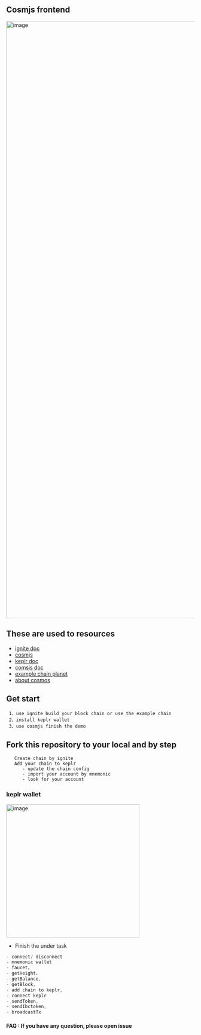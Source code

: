## Cosmjs frontend

<img width="1598" alt="image" src="https://user-images.githubusercontent.com/14268015/202108553-32bc10d3-e030-49a6-9fe3-50625be2f1a3.png">

## These are used to resources

- [ignite doc](https://docs.ignite.com)
- [cosmjs](https://github.com/cosmos/cosmjs)
- [keplr doc](https://docs.keplr.app/)
- [comsjs doc](https://cosmos.github.io/cosmjs/latest/stargate/index.html)
- [example chain planet](https://github.com/spidexapp/planet)
- [about cosmos](https://daniel520.gitee.io/daniel-blog/zh/Block%20Chain/Cosmos/10.Cosmos%E7%99%BD%E7%9A%AE%E4%B9%A6.html#%E8%B7%A8%E9%93%BE%E9%80%9A%E4%BF%A1-ibc)

## Get start

```
 1、use ignite build your block chain or use the example chain
 2、install keplr wallet 
 3、use cosmjs finish the demo
```

## Fork this repository to your local and by step

```
   Create chain by ignite
   Add your chain to keplr
      - update the chain config
      - import your account by mnemonic 
      - look for your account
```
### keplr wallet
<img width="356" alt="image" src="https://user-images.githubusercontent.com/14268015/202112668-75c6a38d-5efe-430e-8fa2-aac6302ee434.png">

- Finish the under task

```ts
- connect/ disconnect
- mnemonic wallet
- faucet，
- getHeight，
- getBalance,
- getBlock,
- add chain to keplr,
- connect keplr
- sendToken,
- sendIbctoken,
- broadcastTx
```

#### FAQ : If you have any question, please open issue

